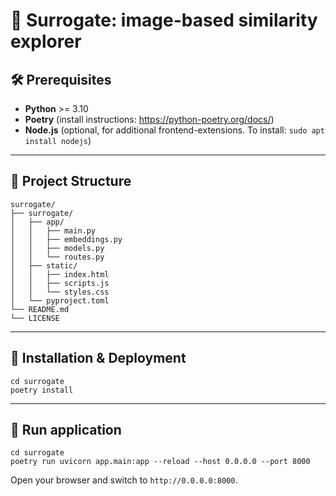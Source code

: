 # 🪬 Surrogate: image-based similarity explorer

## 🛠 Prerequisites
- **Python** >= 3.10
- **Poetry** (install instructions: https://python-poetry.org/docs/)
- **Node.js** (optional, for additional frontend-extensions. To install: `sudo apt install nodejs`)
---

## 📂 Project Structure
```
surrogate/
├── surrogate/
│   ├── app/
│   │   ├── main.py
│   │   ├── embeddings.py
│   │   ├── models.py
│   │   └── routes.py
│   ├── static/
│   │   ├── index.html
│   │   ├── scripts.js
│   │   └── styles.css
│   └── pyproject.toml
└── README.md
└── LICENSE
```

---

## 🔧 Installation & Deployment
```
cd surrogate
poetry install
```

---

## 🚀 Run application
```
cd surrogate
poetry run uvicorn app.main:app --reload --host 0.0.0.0 --port 8000
```
Open your browser and switch to `http://0.0.0.0:8000`.